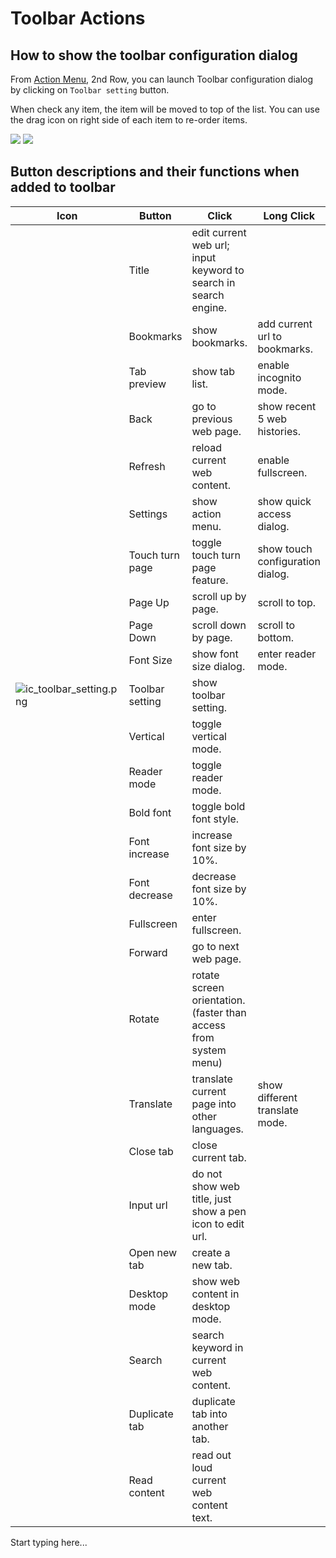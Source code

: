 # Toolbar Actions

## How to show the toolbar configuration dialog
From [Action Menu](https://github.com/plateaukao/einkbro/wiki/Action-Menu), 2nd Row, you can launch Toolbar configuration dialog by clicking on `Toolbar setting` button.

When check any item, the item will be moved to top of the list. You can use the drag icon on right side of each item to re-order items.

![](https://user-images.githubusercontent.com/4084738/212550669-a7af4c40-2535-42ef-90f6-36515394072b.png) ![](https://user-images.githubusercontent.com/4084738/212550689-d51afa47-ee67-4954-a00e-fbd617b14621.png)

## Button descriptions and their functions when added to toolbar
| **Icon**                                          | **Button**      | **Click**                                                        | **Long Click**                   |
|---------------------------------------------------|-----------------|------------------------------------------------------------------|----------------------------------|
|                                                   | Title           | edit current web url; input keyword to search in search engine.  |                                  |
|                                                   | Bookmarks       | show bookmarks.                                                  | add current url to bookmarks.    |
|                                                   | Tab preview     | show tab list.                                                   | enable incognito mode.           |
|                                                   | Back            | go to previous web page.                                         | show recent 5 web histories.     |
|                                                   | Refresh         | reload current web content.                                      | enable fullscreen.               |
|                                                   | Settings        | show action menu.                                                | show quick access dialog.        |
|                                                   | Touch turn page | toggle touch turn page feature.                                  | show touch configuration dialog. |
|                                                   | Page Up         | scroll up by page.                                               | scroll to top.                   |
|                                                   | Page Down       | scroll down by page.                                             | scroll to bottom.                |
|                                                   | Font Size       | show font size dialog.                                           | enter reader mode.               |
| ![ic_toolbar_setting.png](ic_toolbar_setting.png) | Toolbar setting | show toolbar setting.                                            |                                  |
|                                                   | Vertical        | toggle vertical mode.                                            |                                  |
|                                                   | Reader mode     | toggle reader mode.                                              |                                  |
|                                                   | Bold font       | toggle bold font style.                                          |                                  |
|                                                   | Font increase   | increase font size by 10%.                                       |                                  |
|                                                   | Font decrease   | decrease font size by 10%.                                       |                                  |
|                                                   | Fullscreen      | enter fullscreen.                                                |                                  |
|                                                   | Forward         | go to next web page.                                             |                                  |
|                                                   | Rotate          | rotate screen orientation. (faster than access from system menu) |                                  |
|                                                   | Translate       | translate current page into other languages.                     | show different translate mode.   |
|                                                   | Close tab       | close current tab.                                               |                                  |
|                                                   | Input url       | do not show web title, just show a pen icon to edit url.         |                                  |
|                                                   | Open new tab    | create a new tab.                                                |                                  |
|                                                   | Desktop mode    | show web content in desktop mode.                                |                                  |
|                                                   | Search          | search keyword in current web content.                           |                                  |
|                                                   | Duplicate tab   | duplicate tab into another tab.                                  |                                  |
|                                                   | Read content    | read out loud current web content text.                          |                                  |



Start typing here...